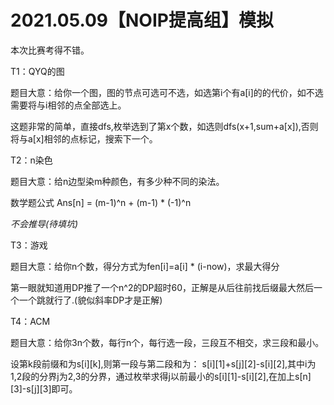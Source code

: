 2021.05.09【NOIP提高组】模拟
===
本次比赛考得不错。

T1：QYQ的图

题目大意：给你一个图，图的节点可选可不选，如选第i个有a[i]的的代价，如不选需要将与i相邻的点全部选上。

这题非常的简单，直接dfs,枚举选到了第x个数，如选则dfs(x+1,sum+a[x]),否则将与a[x]相邻的点标记，搜索下一个。

T2：n染色

题目大意：给n边型染m种颜色，有多少种不同的染法。

数学题公式 Ans[n] = (m-1)^n + (m-1) * (-1)^n 

*不会推导(待填坑)*

T3：游戏

题目大意：给你n个数，得分方式为fen[i]=a[i] * (i-now)，求最大得分

第一眼就知道用DP推了一个n^2的DP超时60，正解是从后往前找后缀最大然后一个一个跳就行了.(貌似斜率DP才是正解)

T4：ACM

题目大意：给你3n个数，每行n个，每行选一段，三段互不相交，求三段和最小。

设第k段前缀和为s[i][k],则第一段与第二段和为： s[i][1]+s[j][2]-s[i][2],其中i为1,2段的分界j为2,3的分界，通过枚举求得j以前最小的s[i][1]-s[i][2],在加上s[n][3]-s[j][3]即可。

